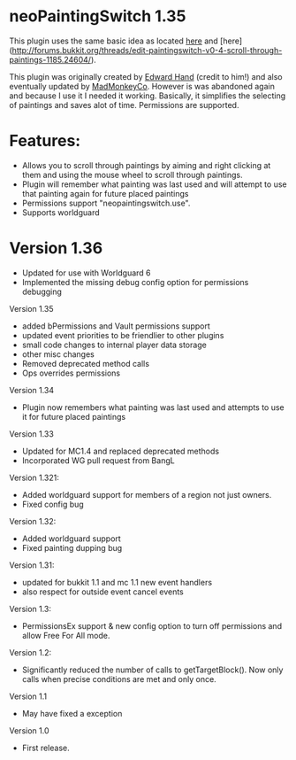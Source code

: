 neoPaintingSwitch 1.35
=====================

This plugin uses the same basic idea as located [here](http://forums.bukkit.org/threads/inactive-edit-paintingswitch-v0-1-choose-paintings-with-ease-672.5788/) and [here] (http://forums.bukkit.org/threads/edit-paintingswitch-v0-4-scroll-through-paintings-1185.24604/).

This plugin was originally created by [Edward Hand](http://forums.bukkit.org/members/edward-hand.13332/) (credit to him!) and also eventually updated by [MadMonkeyCo](http://forums.bukkit.org/members/madmonkeyco.22820/). However is was abandoned again and because I use it I needed it working. Basically, it simplifies the selecting of paintings and saves alot of time. Permissions are supported.

Features:
=========
* Allows you to scroll through paintings by aiming and right clicking at them and using the mouse wheel to scroll through paintings.
* Plugin will remember what painting was last used and will attempt to use that painting again for future placed paintings
* Permissions support "neopaintingswitch.use".
* Supports worldguard

Version 1.36
============
* Updated for use with Worldguard 6
* Implemented the missing debug config option for permissions debugging

Version 1.35
* added bPermissions and Vault permissions support
* updated event priorities to be friendlier to other plugins
* small code changes to internal player data storage
* other misc changes
* Removed deprecated method calls
* Ops overrides permissions

Version 1.34
* Plugin now remembers what painting was last used and attempts to use it for future placed paintings

Version 1.33
* Updated for MC1.4 and replaced deprecated methods
* Incorporated WG pull request from BangL

Version 1.321:
* Added worldguard support for members of a region not just owners.
* Fixed config bug

Version 1.32:
* Added worldguard support
* Fixed painting dupping bug

Version 1.31:
* updated for bukkit 1.1 and mc 1.1 new event handlers
* also respect for outside event cancel events

Version 1.3:
* PermissionsEx support & new config option to turn off permissions and allow Free For All mode.

Version 1.2:
* Significantly reduced the number of calls to getTargetBlock(). Now only calls when precise conditions are met and only once.

Version 1.1
* May have fixed a exception

Version 1.0
* First release.

